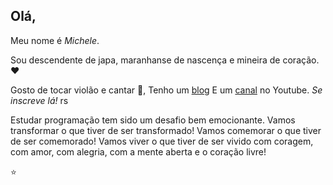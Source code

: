 ## Olá, 

Meu nome é *Michele*. 

Sou descendente de japa, maranhanse de nascença e mineira de coração. :heart:

Gosto de tocar violão e cantar :musical_note:, 
Tenho um [blog](https://harukakun.blogspot.com/) 
E um [canal](https://www.youtube.com/channel/UCrfbk8sG60m7dgIUDRtnsfA) no Youtube. _Se inscreve lá!_ rs

Estudar programação tem sido um desafio bem emocionante.
Vamos transformar o que tiver de ser transformado!
Vamos comemorar o que tiver de ser comemorado!
Vamos viver o que tiver de ser vivido com coragem,
com amor, com alegria, com a mente aberta e o coração livre!

:star:

